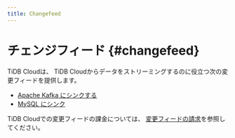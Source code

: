 ```yaml
---
title: Changefeed
---
```


# チェンジフィード {#changefeed}

TiDB Cloudは、 TiDB Cloudからデータをストリーミングするのに役立つ次の変更フィードを提供します。

-   [Apache Kafka にシンクする](/tidb-cloud/changefeed-sink-to-apache-kafka.md)
-   [MySQL にシンク](/tidb-cloud/changefeed-sink-to-mysql.md)

TiDB Cloudでの変更フィードの課金については、 [変更フィードの請求](/tidb-cloud/tidb-cloud-billing-tcu.md)を参照してください。
